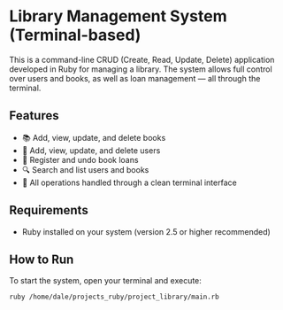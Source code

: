 # Library Management System (Terminal-based)

This is a command-line CRUD (Create, Read, Update, Delete) application developed in Ruby for managing a library. The system allows full control over users and books, as well as loan management — all through the terminal.

## Features

- 📚 Add, view, update, and delete books
- 👤 Add, view, update, and delete users
- 🔁 Register and undo book loans
- 🔍 Search and list users and books
- 🧾 All operations handled through a clean terminal interface

## Requirements

- Ruby installed on your system (version 2.5 or higher recommended)

## How to Run

To start the system, open your terminal and execute:

```bash
ruby /home/dale/projects_ruby/project_library/main.rb